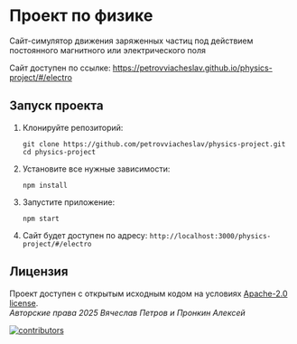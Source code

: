# Проект по физике

Сайт-симулятор движения заряженных частиц под действием постоянного магнитного или электрического поля

Сайт доступен по ссылке: https://petrovviacheslav.github.io/physics-project/#/electro

## Запуск проекта

1. Клонируйте репозиторий:
    ```shell
    git clone https://github.com/petrovviacheslav/physics-project.git
    cd physics-project
    ```
2. Установите все нужные зависимости:
    ```shell
   npm install
   ```
3. Запустите приложение:
   ```shell
   npm start
   ```
4. Сайт будет доступен по адресу: `http://localhost:3000/physics-project/#/electro`

## Лицензия <a name="license"></a>

Проект доступен с открытым исходным кодом на условиях [Apache-2.0 license](./LICENSE).<br>
*Авторские права 2025 Вячеслав Петров и Пронкин Алексей*<br>

<a href="https://github.com/petrovviacheslav/physics-project/graphs/contributors">
  <img alt="contributors" src="https://contrib.rocks/image?repo=petrovviacheslav/physics-project" />
</a><br>
